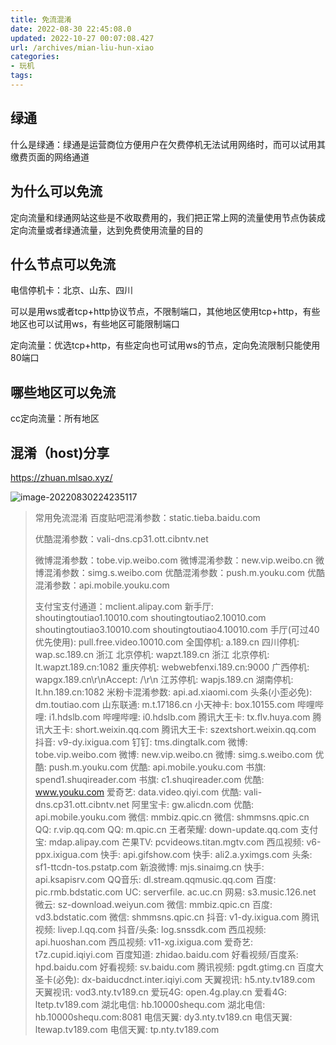 ```yaml
---
title: 免流混淆
date: 2022-08-30 22:45:08.0
updated: 2022-10-27 00:07:08.427
url: /archives/mian-liu-hun-xiao
categories: 
- 玩机
tags: 
---
```


## 绿通

什么是绿通：绿通是运营商位方便用户在欠费停机无法试用网络时，而可以试用其缴费页面的网络通道

## 为什么可以免流

定向流量和绿通网站这些是不收取费用的，我们把正常上网的流量使用节点伪装成定向流量或者绿通流量，达到免费使用流量的目的

## 什么节点可以免流

电信停机卡：北京、山东、四川

可以是用ws或者tcp+http协议节点，不限制端口，其他地区使用tcp+http，有些地区也可以试用ws，有些地区可能限制端口

定向流量：优选tcp+http，有些定向也可试用ws的节点，定向免流限制只能使用80端口

## 哪些地区可以免流

cc定向流量：所有地区

## 混淆（host)分享

https://zhuan.mlsao.xyz/

![image-20220830224235117](https://wrxinyue.oss-cn-hongkong.aliyuncs.com/img/image-20220830224235117.png)

> 常用免流混淆
> 百度贴吧混淆参数：static.tieba.baidu.com
>
> 优酷混淆参数：vali-dns.cp31.ott.cibntv.net
>
> 微博混淆参数：tobe.vip.weibo.com
> 微博混淆参数：new.vip.weibo.cn
> 微博混淆参数：simg.s.weibo.com
> 优酷混淆参数：push.m.youku.com
> 优酷混淆参数：api.mobile.youku.com
>
> 支付宝支付通道：mclient.alipay.com
> 新手厅:
> shoutingtoutiao1.10010.com
> shoutingtoutiao2.10010.com
> shoutingtoutiao3.10010.com
> shoutingtoutiao4.10010.com
> 手厅(可过40优先使用): pull.free.video.10010.com
> 全国停机: a.189.cn
> 四川停机: wap.sc.189.cn
> 浙江 北京停机: wapzt.189.cn
> 浙江 北京停机: lt.wapzt.189.cn:1082
> 重庆停机: webwebfenxi.189.cn:9000
> 广西停机: wapgx.189.cn\r\nAccept: /\r\n
> 江苏停机: wapjs.189.cn
> 湖南停机: lt.hn.189.cn:1082
> 米粉卡混淆参数: api.ad.xiaomi.com
> 头条(小歪必免): dm.toutiao.com
> 山东联通: m.t.17186.cn
> 小天神卡: box.10155.com
> 哔哩哔哩: i1.hdslb.com
> 哔哩哔哩: i0.hdslb.com
> 腾讯大王卡: tx.flv.huya.com
> 腾讯大王卡: short.weixin.qq.com
> 腾讯大王卡: szextshort.weixin.qq.com
> 抖音: v9-dy.ixigua.com
> 钉钉: tms.dingtalk.com
> 微博: tobe.vip.weibo.com
> 微博: new.vip.weibo.cn
> 微博: simg.s.weibo.com
> 优酷: push.m.youku.com
> 优酷: api.mobile.youku.com
> 书旗: spend1.shuqireader.com
> 书旗: c1.shuqireader.com
> 优酷: www.youku.com
> 爱奇艺: data.video.qiyi.com
> 优酷: vali-dns.cp31.ott.cibntv.net
> 阿里宝卡: gw.alicdn.com
> 优酷: api.mobile.youku.com
> 微信: mmbiz.qpic.cn
> 微信: shmmsns.qpic.cn
> QQ: r.vip.qq.com
> QQ: m.qpic.cn
> 王者荣耀: down-update.qq.com
> 支付宝: mdap.alipay.com
> 芒果TV: pcvideows.titan.mgtv.com
> 西瓜视频: v6-ppx.ixigua.com
> 快手: api.gifshow.com
> 快手: ali2.a.yximgs.com
> 头条: sf1-ttcdn-tos.pstatp.com
> 新浪微博: mjs.sinaimg.cn
> 快手: api.ksapisrv.com
> QQ音乐: dl.stream.qqmusic.qq.com
> 百度: pic.rmb.bdstatic.com
> UC: serverfile. ac.uc.cn
> 网易: s3.music.126.net
> 微云: sz-download.weiyun.com
> 微信: mmbiz.qpic.cn
> 百度: vd3.bdstatic.com
> 微信: shmmsns.qpic.cn
> 抖音: v1-dy.ixigua.com
> 腾讯视频: livep.l.qq.com
> 抖音/头条: log.snssdk.com
> 西瓜视频: api.huoshan.com
> 西瓜视频: v11-xg.ixigua.com
> 爱奇艺: t7z.cupid.iqiyi.com
> 百度知道: zhidao.baidu.com
> 好看视频/百度系: hpd.baidu.com
> 好看视频: sv.baidu.com
> 腾讯视频: pgdt.gtimg.cn
> 百度大圣卡(必免): dx-baiducdnct.inter.iqiyi.com
> 天翼视讯: h5.nty.tv189.com
> 天翼视讯: vod3.nty.tv189.cn
> 爱玩4G: open.4g.play.cn
> 爱看4G: ltetp.tv189.com
> 湖北电信: hb.10000shequ.com
> 湖北电信: hb.10000shequ.com:8081
> 电信天翼: dy3.nty.tv189.cn
> 电信天翼: ltewap.tv189.com
> 电信天翼: tp.nty.tv189.com

